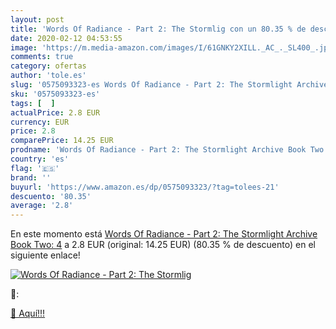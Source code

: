 ```yaml
---
layout: post
title: 'Words Of Radiance - Part 2: The Stormlig con un 80.35 % de descuento'
date: 2020-02-12 04:53:55
image: 'https://m.media-amazon.com/images/I/61GNKY2XILL._AC_._SL400_.jpg'
comments: true
category: ofertas
author: 'tole.es'
slug: '0575093323-es Words Of Radiance - Part 2: The Stormlight Archive Book...'
sku: '0575093323-es'
tags: [  ]
actualPrice: 2.8 EUR
currency: EUR
price: 2.8
comparePrice: 14.25 EUR
prodname: 'Words Of Radiance - Part 2: The Stormlight Archive Book Two: 4'
country: 'es'
flag: '🇪🇸'
brand: ''
buyurl: 'https://www.amazon.es/dp/0575093323/?tag=tolees-21'
descuento: '80.35'
average: '2.8'
---
```


En este momento está [Words Of Radiance - Part 2: The Stormlight Archive Book Two: 4](https://www.amazon.es/dp/0575093323/?tag=tolees-21) a 2.8 EUR (original: 14.25 EUR) (80.35 %  de descuento) en el siguiente enlace!

[![Words Of Radiance - Part 2: The Stormlig](https://m.media-amazon.com/images/I/61GNKY2XILL._AC_._SL400_.jpg)](https://www.amazon.es/dp/0575093323/?tag=tolees-21)

🔎:


[🛒 Aquí!!!](https://www.amazon.es/dp/0575093323/?tag=tolees-21)
